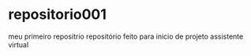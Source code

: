 # repositorio001
 meu primeiro repositrio
 repositório feito para inicio de projeto assistente virtual
